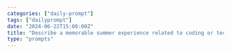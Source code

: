 ```yaml
---
categories: ["daily-prompt"]
tags: ["dailyprompt"]
date: "2024-06-22T15:00:00Z"
title: "Describe a memorable summer experience related to coding or technology."
type: "prompts"
---
```

